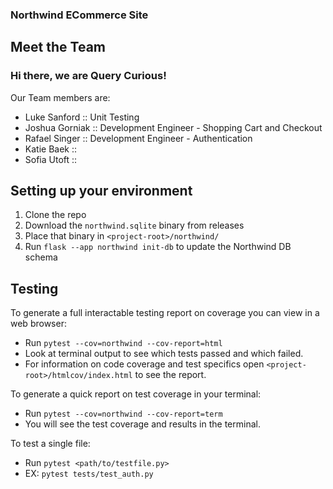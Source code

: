 ### Northwind ECommerce Site

## Meet the Team
### Hi there, we are Query Curious! 
Our Team members are:
- Luke Sanford :: Unit Testing
- Joshua Gorniak :: Development Engineer - Shopping Cart and Checkout
- Rafael Singer :: Development Engineer - Authentication
- Katie Baek :: 
- Sofia Utoft ::

## Setting up your environment
1. Clone the repo
2. Download the `northwind.sqlite` binary from releases
3. Place that binary in `<project-root>/northwind/`
4. Run `flask --app northwind init-db` to update the Northwind DB schema

## Testing
To generate a full interactable testing report on coverage you can view in a web browser:
- Run `pytest --cov=northwind --cov-report=html`
- Look at terminal output to see which tests passed and which failed.
- For information on code coverage and test specifics open `<project-root>/htmlcov/index.html` to see the report.

To generate a quick report on test coverage in your terminal:
- Run `pytest --cov=northwind --cov-report=term`
- You will see the test coverage and results in the terminal.

To test a single file:
- Run `pytest <path/to/testfile.py>` 
- EX: `pytest tests/test_auth.py`
